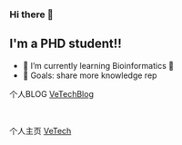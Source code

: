 ### Hi there 👋

<!--
**whve/whve** is a ✨ _special_ ✨ repository because its `README.md` (this file) appears on your GitHub profile.

Here are some ideas to get you started:

- 🔭 I’m currently working on ...
- 🌱 I’m currently learning ...
- 👯 I’m looking to collaborate on ...
- 🤔 I’m looking for help with ...
- 💬 Ask me about ...
- 📫 How to reach me: ...
- 😄 Pronouns: ...
- ⚡ Fun fact: ...
-->

## I'm a PHD student!!

- 🌱 I’m currently learning Bioinformatics 🤣
- 🥅 Goals: share more knowledge rep 

<!--
blog ？记录想法，一些需要成长的项目？
-->
个人BLOG
[VeTechBlog](https://whve.github.io/VeTechBlog/) 

<br />

<!--
记录一些想法，目前还是空的。比如macOS上的透明的悬浮窗笔记。
-->
个人主页
[VeTech](https://whve.github.io/VeTech/)


